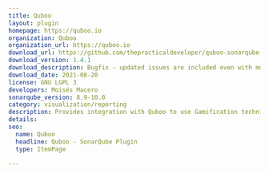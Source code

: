 ```yaml
---
title: Quboo
layout: plugin
homepage: https://quboo.io
organization: Quboo
organization_url: https://quboo.io
download_url: https://github.com/thepracticaldeveloper/quboo-sonarqube-plugin/releases/download/v1.4.1/quboo-sonar-plugin-1.4.1.jar
download_version: 1.4.1
download_description: Bugfix - updated issues are included even with more than 10k issues in results
download_date: 2021-08-20
license: GNU LGPL 3
developers: Moisés Macero
sonarqube_version: 8.9-10.0
category: visualization/reporting
description: Provides integration with Quboo to use Gamification techniques to fix your legacy code.
details: 
seo:
  name: Quboo
  headline: Quboo - SonarQube Plugin
  type: ItemPage

---
```

